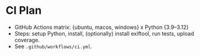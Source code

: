 # CI Plan

- GitHub Actions matrix: {ubuntu, macos, windows} x Python {3.9–3.12}
- Steps: setup Python, install, (optionally) install exiftool, run tests, upload coverage.
- See `.github/workflows/ci.yml`.